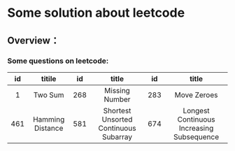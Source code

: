 # Some solution about leetcode

## Overview：
### Some questions on leetcode:
 | id | titile          | id             | title          | id             | title          |
 | :-:| :-------------: | :-------------:| :-------------:| :-------------:| :-------------:|
 | 1  | Two Sum         | 268            | Missing Number | 283            |  Move Zeroes   |
 |461| Hamming Distance| 581 | Shortest Unsorted Continuous Subarray | 674|  Longest Continuous Increasing Subsequence   |

